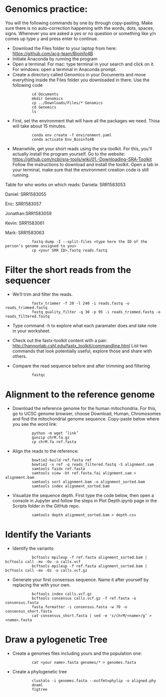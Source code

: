 # Genomics practice:

You will the following commands by one by through copy-pasting. Make sure there is no auto-correction happening with the words, dots, spaces, signs. Whenever you are asked a yes or no question or something like y/n comes up type y and press enter to continue.

- Download the Files folder to your laptop from here: https://github.com/acg-team/Bioinfo4B
- Initiate Anaconda by running the program
- Open a terminal: For mac: type terminal in your search and click on it. For windows: open a terminal in Anaconda prompt. 
- Create a directory called Genomics in your Documents and move everything inside the Files folder you downloaded in there. Use the following code
```
			cd Documents
			mkdir Genomics
			cp ../Downloads/Files/* Genomics
			cd Genomics 
			ls
```
- First, set the environment that will have all the packages we need. Thisa will take about 15 minutes.
```
			conda env create -f environment.yaml
			conda activate Env_Bioinfo4B
```
- Meanwhile, get your short reads using the sra-toolkit. For this, you'll actually install the program yourself. Go to the website: https://github.com/ncbi/sra-tools/wiki/01.-Downloading-SRA-Toolkit  Follow the instructions to download and install the toolkit. Open a tab in your terminal, make sure that the environment creation code is still running. 

Table for who works on which reads:
Daniela: SRR1583053

Daniel:  SRR1583055

Eric:    SRR1583057

Jonathan:SRR1583059

Kevin:   SRR1583061

Mark:    SRR1583063

```
			fastq-dump -I --split-files <type here the ID of the person’s genome assigned to you>
			cp <your SRR ID>.fastq reads.fastq
  ```  
  # Filter the short reads from the sequencer
  
- We’ll trim and filter the reads. 
```
			fastx_trimmer -f 20 -l 240 -i reads.fastq -o reads_trimmed.fastq
			fastq_quality_filter -q 30 -p 95 -i reads_trimmed.fastq -o reads_filtered.fastq
  ```    
- Type command -h to explore what each paramater does and take note in your worksheet.
-  Check out the fastx-toolkit content with a pair: http://hannonlab.cshl.edu/fastx_toolkit/commandline.html List two commands that look potentially useful, explore those and share with others. 
 
- Compare the read sequence before and after trimming and filtering
```
			fastqc
  ```
  
  # Alignment to the reference genome
- Download the reference genome for the human mitochondria. For this, go to UCSC genome browser, choose Download, Human, Chromosomes and find the mitochondrial genome sequence. Copy-paste below where you see the word link:
```
			python -m wget ‘link’
			gunzip chrM.fa.gz
			cp chrM.fa ref.fasta
  ```    
- Align the reads to the reference:
```
			bowtie2-build ref.fasta ref
			bowtie2 -x ref -q reads_filtered.fastq -S alignment.sam
			samtools faidx ref.fasta
			samtools view -bt ref.fasta.fai alignment.sam > alignment.bam
			samtools sort alignment.bam -o alignment_sorted.bam
			samtools index alignment_sorted.bam
 ```     
- Visualize the sequence depth. First type the code below, then open a console in Jupyter and follow the steps in Plot Depth.ipynb page in the Scripts folder in the GitHub repo.
```
			samtools depth alignment_sorted.bam > depth.csv
 ```     
  # Identify the Variants
- Identify the variants:
```
			bcftools mpileup -f ref.fasta alignment_sorted.bam | bcftools call -mv -Ov -o calls.vcf
			bcftools mpileup -f ref.fasta alignment_sorted.bam | bcftools call -mv -Oz -o calls.vcf.gz
  ```    
- Generate your first consensus sequence. Name it after yourself by replacing the <name> with your own.
```
			bcftools index calls.vcf.gz
			bcftools consensus calls.vcf.gz -f ref.fasta -o consensus.fasta
			fasta_formatter -i consensus.fasta -w 70 -o consensus_short.fasta
			cat consensus_short.fasta | sed -e 's/chrM/<name>/g’ > <name>.fasta
  ```     
  # Draw a pylogenetic Tree
- Create a genomes files including yours and the population one:
```
			cat <your name>.fasta genomes/* > genomes.fasta
 ```     
- Create a phylogenetic tree
```
			clustalo -i genomes.fasta --outfmt=phylip -o aligned.phy
			dnaml
			figtree
```
